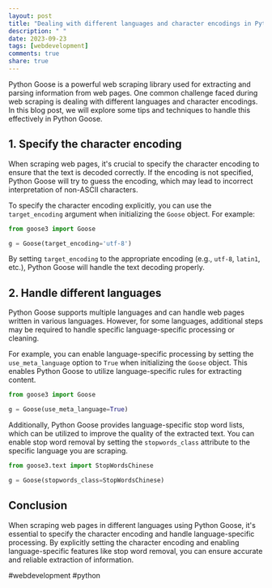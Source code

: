 ```yaml
---
layout: post
title: "Dealing with different languages and character encodings in Python Goose"
description: " "
date: 2023-09-23
tags: [webdevelopment]
comments: true
share: true
---
```


Python Goose is a powerful web scraping library used for extracting and parsing information from web pages. One common challenge faced during web scraping is dealing with different languages and character encodings. In this blog post, we will explore some tips and techniques to handle this effectively in Python Goose.

## 1. Specify the character encoding

When scraping web pages, it's crucial to specify the character encoding to ensure that the text is decoded correctly. If the encoding is not specified, Python Goose will try to guess the encoding, which may lead to incorrect interpretation of non-ASCII characters.

To specify the character encoding explicitly, you can use the `target_encoding` argument when initializing the `Goose` object. For example:

```python
from goose3 import Goose

g = Goose(target_encoding='utf-8')
```

By setting `target_encoding` to the appropriate encoding (e.g., `utf-8`, `latin1`, etc.), Python Goose will handle the text decoding properly.

## 2. Handle different languages

Python Goose supports multiple languages and can handle web pages written in various languages. However, for some languages, additional steps may be required to handle specific language-specific processing or cleaning.

For example, you can enable language-specific processing by setting the `use_meta_language` option to `True` when initializing the `Goose` object. This enables Python Goose to utilize language-specific rules for extracting content.

```python
from goose3 import Goose

g = Goose(use_meta_language=True)
```

Additionally, Python Goose provides language-specific stop word lists, which can be utilized to improve the quality of the extracted text. You can enable stop word removal by setting the `stopwords_class` attribute to the specific language you are scraping.

```python
from goose3.text import StopWordsChinese

g = Goose(stopwords_class=StopWordsChinese)
```

## Conclusion

When scraping web pages in different languages using Python Goose, it's essential to specify the character encoding and handle language-specific processing. By explicitly setting the character encoding and enabling language-specific features like stop word removal, you can ensure accurate and reliable extraction of information.

#webdevelopment #python